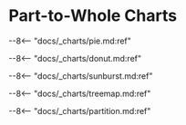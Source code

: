 # Part-to-Whole Charts

--8<-- "docs/_charts/pie.md:ref"

--8<-- "docs/_charts/donut.md:ref"

--8<-- "docs/_charts/sunburst.md:ref"

--8<-- "docs/_charts/treemap.md:ref"

--8<-- "docs/_charts/partition.md:ref"